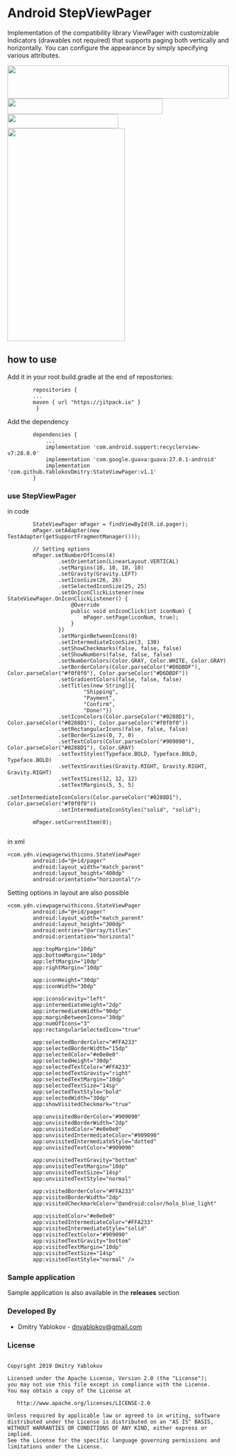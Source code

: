 # Android StepViewPager
Implementation of the compatibility library ViewPager with customizable Indicators (drawables not required) that supports paging both vertically and horizontally. You can configure the appearance by simply specifying various attributes.

<img src=https://user-images.githubusercontent.com/3678050/58378550-5b031600-7f9e-11e9-962e-4eca5dc0de33.png width="500" height="75">
<img src=https://user-images.githubusercontent.com/3678050/58378461-e11e5d00-7f9c-11e9-8bb5-899f243962d1.png width="350" height="35">
<img src=https://user-images.githubusercontent.com/3678050/58378535-efb94400-7f9d-11e9-8de0-4dc43cf9352f.png width="250" height="32">



<img src=https://user-images.githubusercontent.com/3678050/58378217-145eed00-7f99-11e9-84be-9ec84ce91a54.gif width="265" height="480">

## **how to use**

Add it in your root build.gradle at the end of repositories:
```
        repositories {
	    ...
	    maven { url "https://jitpack.io" }
         }	
```
Add the dependency
```
        dependencies {
            ...
            implementation 'com.android.support:recyclerview-v7:28.0.0'
            implementation 'com.google.guava:guava:27.0.1-android'
            implementation 'com.github.YablokovDmitry:StateViewPager:v1.1'
        }
```
### **use StepViewPager**
in code 
```
        StateViewPager mPager = findViewById(R.id.pager);
        mPager.setAdapter(new TestAdapter(getSupportFragmentManager()));
        
        // Setting options
        mPager.setNumberOfIcons(4)
                .setOrientation(LinearLayout.VERTICAL)
                .setMargins(10, 10, 10, 10)
                .setGravity(Gravity.LEFT)
                .setIconSize(26, 26)
                .setSelectedIconSize(25, 25)
                .setOnIconClickListener(new StateViewPager.OnIconClickListener() {
                    @Override
                    public void onIconClick(int iconNum) {
                        mPager.setPage(iconNum, true);
                    }
                })
                .setMarginBetweenIcons(0)
                .setIntermediateIconSize(3, 130)
                .setShowCheckmarks(false, false, false)
                .setShowNumbers(false, false, false)
                .setNumberColors(Color.GRAY, Color.WHITE, Color.GRAY)
                .setBorderColors(Color.parseColor("#D6DBDF"), Color.parseColor("#f0f0f0"), Color.parseColor("#D6DBDF"))
                .setGradientColors(false, false, false)
                .setTitles(new String[]{
                        "Shipping",
                        "Payment",
                        "Confirm",
                        "Done!"})
                .setIconColors(Color.parseColor("#0288D1"), Color.parseColor("#0288D1"), Color.parseColor("#f0f0f0"))
                .setRectangularIcons(false, false, false)
                .setBorderSizes(0, 7, 0)
                .setTextColors(Color.parseColor("#909090"), Color.parseColor("#0288D1"), Color.GRAY)
                .setTextStyles(Typeface.BOLD, Typeface.BOLD, Typeface.BOLD)
                .setTextGravities(Gravity.RIGHT, Gravity.RIGHT, Gravity.RIGHT)
                .setTextSizes(12, 12, 12)
                .setTextMargins(5, 5, 5)
                .setIntermediateIconColors(Color.parseColor("#0288D1"), Color.parseColor("#f0f0f0"))
                .setIntermediateIconStyles("solid", "solid");
        
        mPager.setCurrentItem(0);
      
```
in xml 
```
<com.ydn.viewpagerwithicons.StateViewPager
        android:id="@+id/pager"
        android:layout_width="match_parent"
        android:layout_height="400dp"
        android:orientation="horizontal"/>
```        
Setting options in layout are also possible
```
<com.ydn.viewpagerwithicons.StateViewPager
        android:id="@+id/pager"
        android:layout_width="match_parent"
        android:layout_height="300dp"
        android:entries="@array/titles"
        android:orientation="horizontal"

        app:topMargin="10dp"
        app:bottomMargin="10dp"
        app:leftMargin="10dp"
        app:rightMargin="10dp"
        
        app:iconHeight="30dp"
        app:iconWidth="30dp"

        app:iconsGravity="left"
        app:intermediateHeight="2dp"
        app:intermediateWidth="90dp"
        app:marginBetweenIcons="30dp"
        app:numOfIcons="3"
        app:rectangularSelectedIcon="true"

        app:selectedBorderColor="#FFA233"
        app:selectedBorderWidth="15dp"
        app:selectedColor="#e0e0e0"
        app:selectedHeight="30dp"
        app:selectedTextColor="#FFA233"
        app:selectedTextGravity="right"
        app:selectedTextMargin="10dp"
        app:selectedTextSize="14sp"
        app:selectedTextStyle="bold"
        app:selectedWidth="30dp"
        app:showVisitedCheckmark="true"

        app:unvisitedBorderColor="#909090"
        app:unvisitedBorderWidth="2dp"
        app:unvisitedColor="#e0e0e0"
        app:unvisitedIntermediateColor="#909090"
        app:unvisitedIntermediateStyle="dotted"
        app:unvisitedTextColor="#909090"

        app:unvisitedTextGravity="bottom"
        app:unvisitedTextMargin="10dp"
        app:unvisitedTextSize="14sp"
        app:unvisitedTextStyle="normal"

        app:visitedBorderColor="#FFA233"
        app:visitedBorderWidth="2dp"
        app:visitedCheckmarkColor="@android:color/holo_blue_light"

        app:visitedColor="#e0e0e0"
        app:visitedIntermediateColor="#FFA233"
        app:visitedIntermediateStyle="solid"
        app:visitedTextColor="#909090"
        app:visitedTextGravity="bottom"
        app:visitedTextMargin="10dp"
        app:visitedTextSize="14sp"
        app:visitedTextStyle="normal" />
  ```      
  
  ### **Sample application**

Sample application is also available in the **releases** section      	

  ### **Developed By**
  - Dmitry Yablokov - [dnyablokov@gmail.com](mailto:dnyablokov@gmail.com)


  ### **License**
```      

Copyright 2019 Dmitry Yablokov

Licensed under the Apache License, Version 2.0 (the "License");
you may not use this file except in compliance with the License.
You may obtain a copy of the License at

   http://www.apache.org/licenses/LICENSE-2.0

Unless required by applicable law or agreed to in writing, software
distributed under the License is distributed on an "AS IS" BASIS,
WITHOUT WARRANTIES OR CONDITIONS OF ANY KIND, either express or implied.
See the License for the specific language governing permissions and
limitations under the License.

```      

